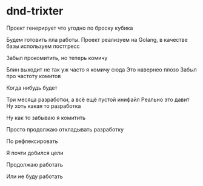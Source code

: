 # dnd-trixter
Проект генерирует что угодно по броску кубика

Будем готовить пла работы. Проект реализуем на Golang, в качестве базы используем постгресс

Забыл прокомитить, но теперь комичу

Блин выходит не так уж часто я комичу сюда
Это навернео плозо
Забыл про частоту комитов

Когда нибудь будет

Три месяца разработки, а всё ещё пустой инифайл
Реально это давит
Ну хоть какая то разработка

Ну как то забываю я комитить

Просто продолжаю откладывать разработку

По рефлексировать 

Я почти добился цели

Продолжаю работать

Или не буду работать
